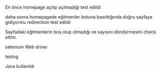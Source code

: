 

En önce homepage açılıp açılmadığı test edildi 

daha sonra homepagede eğitmenler botuna basıldığında doğru sayfaya gidiyormu redirection test edildi 

Sayfadaki eğitmenlerin boş olup olmadığı ve sayısını döndürmesini check ettim.

selenium Web driver 

testng 

Java kullanıldı

